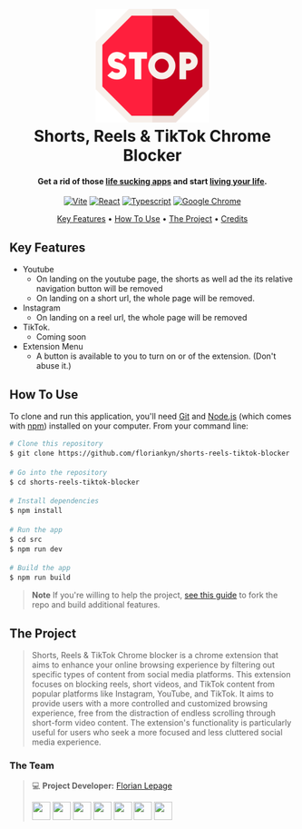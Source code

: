 <h1 align="center">
  <br>
  <img src="https://raw.githubusercontent.com/floriankyn/shorts-reels-tiktok-blocker/main/public/stop.png" alt="MindToy" width="200">
  <br>
    Shorts, Reels & TikTok Chrome Blocker
  <br>
</h1>

<h4 align="center">Get a rid of those <a href="" target="_blank"> life sucking apps</a> and start <a href="">living your life</a>.</h4>

<p align="center">
<a href='https://github.com/shivamkapasia0' target="_blank"><img alt='Vite' src='https://img.shields.io/badge/5.0.12-100000?style=for-the-badge&logo=Vite&logoColor=white&labelColor=0091FF&color=black'/></a>
<a href='https://github.com/shivamkapasia0' target="_blank"><img alt='React' src='https://img.shields.io/badge/18.2.0-100000?style=for-the-badge&logo=React&logoColor=white&labelColor=0091FF&color=black'/></a>
<a href='https://github.com/shivamkapasia0' target="_blank"><img alt='Typescript' src='https://img.shields.io/badge/5.2.2-100000?style=for-the-badge&logo=Typescript&logoColor=white&labelColor=0091FF&color=black'/></a>
<a href='https://github.com/shivamkapasia0' target="_blank"><img alt='Google Chrome' src='https://img.shields.io/badge/1.0.0-100000?style=for-the-badge&logo=Google Chrome&logoColor=white&labelColor=0091FF&color=black'/></a>
</p>

<p align="center">
  <a href="#key-features">Key Features</a> •
  <a href="#how-to-use">How To Use</a> •
  <a href="#The-Project">The Project</a> •
  <a href="#Credits">Credits</a>
</p>


## Key Features

* Youtube
    - On landing on the youtube page, the shorts as well ad the its relative navigation button will be removed 
    - On landing on a short url, the whole page will be removed.
* Instagram
    - On landing on a reel url, the whole page will be removed 
* TikTok.
    - Coming soon
* Extension Menu
    - A button is available to you to turn on or of the extension. (Don't abuse it.)


## How To Use

To clone and run this application, you'll need [Git](https://git-scm.com) and [Node.js](https://nodejs.org/en/download/) (which comes with [npm](http://npmjs.com)) installed on your computer. From your command line:

```bash
# Clone this repository
$ git clone https://github.com/floriankyn/shorts-reels-tiktok-blocker

# Go into the repository
$ cd shorts-reels-tiktok-blocker

# Install dependencies
$ npm install

# Run the app
$ cd src
$ npm run dev

# Build the app 
$ npm run build
```

> **Note**
> If you're willing to help the project, [see this guide](https://blog.scottlowe.org/2015/01/27/using-fork-branch-git-workflow/) to fork the repo and build additional features.

## The Project

> Shorts, Reels & TikTok Chrome blocker is a chrome extension that aims to enhance your online browsing experience by filtering out specific types of content from social media platforms. This extension focuses on blocking reels, short videos, and TikTok content from popular platforms like Instagram, YouTube, and TikTok. It aims to provide users with a more controlled and customized browsing experience, free from the distraction of endless scrolling through short-form video content. The extension's functionality is particularly useful for users who seek a more focused and less cluttered social media experience.

### The Team
> 💻 **Project Developer:** [Florian Lepage](https://www.linkedin.com/in/florian-lepage/) <p align="left"> <a href="https://www.dev.to/floriankyn" target="_blank" rel="noreferrer"><img src="https://raw.githubusercontent.com/danielcranney/readme-generator/main/public/icons/socials/devdotto.svg" width="32" height="32" /></a> <a href="https://discord.gg/ZwsyKz2BuC" target="_blank" rel="noreferrer"><img src="https://raw.githubusercontent.com/danielcranney/readme-generator/main/public/icons/socials/discord.svg" width="32" height="32" /></a> <a href="https://www.github.com/floriankyn" target="_blank" rel="noreferrer"><img src="https://raw.githubusercontent.com/danielcranney/readme-generator/main/public/icons/socials/github.svg" width="32" height="32" /></a> <a href="http://www.instagram.com/florian_kyn" target="_blank" rel="noreferrer"><img src="https://raw.githubusercontent.com/danielcranney/readme-generator/main/public/icons/socials/instagram.svg" width="32" height="32" /></a> <a href="https://www.linkedin.com/in/florian-lepage" target="_blank" rel="noreferrer"><img src="https://raw.githubusercontent.com/danielcranney/readme-generator/main/public/icons/socials/linkedin.svg" width="32" height="32" /></a> <a href="https://www.stackoverflow.com/users/13493116/florian-lepage" target="_blank" rel="noreferrer"><img src="https://raw.githubusercontent.com/danielcranney/readme-generator/main/public/icons/socials/stackoverflow.svg" width="32" height="32" /></a> <a href="https://www.twitter.com/florian_kyn" target="_blank" rel="noreferrer"><img src="https://raw.githubusercontent.com/danielcranney/readme-generator/main/public/icons/socials/twitter.svg" width="32" height="32" /></a></p>
>
